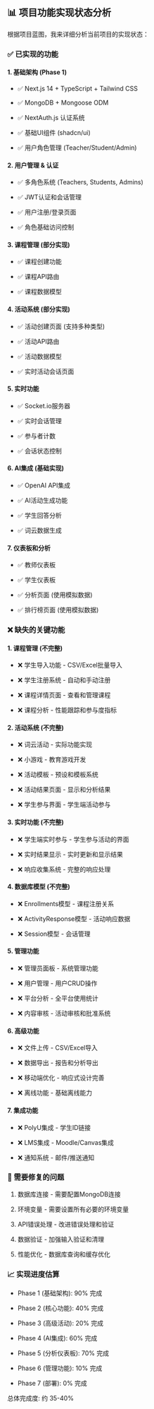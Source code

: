 ## 📊 项目功能实现状态分析

根据项目蓝图，我来详细分析当前项目的实现状态：

### ✅ 已实现的功能

#### 1. 基础架构 (Phase 1)

- ✅ Next.js 14 + TypeScript + Tailwind CSS

- ✅ MongoDB + Mongoose ODM

- ✅ NextAuth.js 认证系统

- ✅ 基础UI组件 (shadcn/ui)

- ✅ 用户角色管理 (Teacher/Student/Admin)

#### 2. 用户管理 & 认证

- ✅ 多角色系统 (Teachers, Students, Admins)

- ✅ JWT认证和会话管理

- ✅ 用户注册/登录页面

- ✅ 角色基础访问控制

#### 3. 课程管理 (部分实现)

- ✅ 课程创建功能

- ✅ 课程API路由

- ✅ 课程数据模型

#### 4. 活动系统 (部分实现)

- ✅ 活动创建页面 (支持多种类型)

- ✅ 活动API路由

- ✅ 活动数据模型

- ✅ 实时活动会话页面

#### 5. 实时功能

- ✅ Socket.io服务器

- ✅ 实时会话管理

- ✅ 参与者计数

- ✅ 会话状态控制

#### 6. AI集成 (基础实现)

- ✅ OpenAI API集成

- ✅ AI活动生成功能

- ✅ 学生回答分析

- ✅ 词云数据生成

#### 7. 仪表板和分析

- ✅ 教师仪表板

- ✅ 学生仪表板

- ✅ 分析页面 (使用模拟数据)

- ✅ 排行榜页面 (使用模拟数据)

### ❌ 缺失的关键功能

#### 1. 课程管理 (不完整)

- ❌ 学生导入功能 - CSV/Excel批量导入

- ❌ 学生注册系统 - 自动和手动注册

- ❌ 课程详情页面 - 查看和管理课程

- ❌ 课程分析 - 性能跟踪和参与度指标

#### 2. 活动系统 (不完整)

- ❌ 词云活动 - 实际功能实现

- ❌ 小游戏 - 教育游戏开发

- ❌ 活动模板 - 预设和模板系统

- ❌ 活动结果页面 - 显示和分析结果

- ❌ 学生参与界面 - 学生端活动参与

#### 3. 实时功能 (不完整)

- ❌ 学生端实时参与 - 学生参与活动的界面

- ❌ 实时结果显示 - 实时更新和显示结果

- ❌ 响应收集系统 - 完整的响应处理

#### 4. 数据库模型 (不完整)

- ❌ Enrollments模型 - 课程注册关系

- ❌ ActivityResponse模型 - 活动响应数据

- ❌ Session模型 - 会话管理

#### 5. 管理功能

- ❌ 管理员面板 - 系统管理功能

- ❌ 用户管理 - 用户CRUD操作

- ❌ 平台分析 - 全平台使用统计

- ❌ 内容审核 - 活动审核和批准系统

#### 6. 高级功能

- ❌ 文件上传 - CSV/Excel导入

- ❌ 数据导出 - 报告和分析导出

- ❌ 移动端优化 - 响应式设计完善

- ❌ 离线功能 - 基础离线能力

#### 7. 集成功能

- ❌ PolyU集成 - 学生ID链接

- ❌ LMS集成 - Moodle/Canvas集成

- ❌ 通知系统 - 邮件/推送通知

### 🔧 需要修复的问题

1. 数据库连接 - 需要配置MongoDB连接

1. 环境变量 - 需要设置所有必要的环境变量

1. API错误处理 - 改进错误处理和验证

1. 数据验证 - 加强输入验证和清理

1. 性能优化 - 数据库查询和缓存优化

### 📈 实现进度估算

- Phase 1 (基础架构): 90% 完成

- Phase 2 (核心功能): 40% 完成

- Phase 3 (高级活动): 20% 完成

- Phase 4 (AI集成): 60% 完成

- Phase 5 (分析仪表板): 70% 完成

- Phase 6 (管理功能): 10% 完成

- Phase 7 (部署): 0% 完成

总体完成度: 约 35-40%
